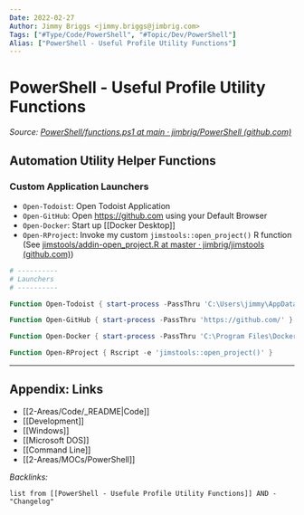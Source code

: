 ```yaml
---
Date: 2022-02-27
Author: Jimmy Briggs <jimmy.briggs@jimbrig.com>
Tags: ["#Type/Code/PowerShell", "#Topic/Dev/PowerShell"]
Alias: ["PowerShell - Useful Profile Utility Functions"]
---
```


# PowerShell - Useful Profile Utility Functions

*Source: [PowerShell/functions.ps1 at main · jimbrig/PowerShell (github.com)](https://github.com/jimbrig/PowerShell/blob/main/Profile/functions.ps1)*

## Automation Utility Helper Functions

### Custom Application Launchers

- `Open-Todoist`: Open Todoist Application
- `Open-GitHub`: Open <https://github.com> using your Default Browser
- `Open-Docker`: Start up [[Docker Desktop]]
- `Open-RProject`: Invoke my custom `jimstools::open_project()` R function (See [jimstools/addin-open_project.R at master · jimbrig/jimstools (github.com)](https://github.com/jimbrig/jimstools/blob/master/R/addin-open_project.R))

```powershell
# ----------
# Launchers
# ----------

Function Open-Todoist { start-process -PassThru 'C:\Users\jimmy\AppData\Local\Programs\todoist\Todoist.exe' }

Function Open-GitHub { start-process -PassThru 'https://github.com/' }

Function Open-Docker { start-process -PassThru 'C:\Program Files\Docker\Docker\frontend\Docker Desktop.exe' }

Function Open-RProject { Rscript -e 'jimstools::open_project()' }
```

***

## Appendix: Links

- [[2-Areas/Code/_README|Code]]
- [[Development]]
- [[Windows]]
- [[Microsoft DOS]]
- [[Command Line]]
- [[2-Areas/MOCs/PowerShell]]

*Backlinks:*

```dataview
list from [[PowerShell - Usefule Profile Utility Functions]] AND -"Changelog"
```